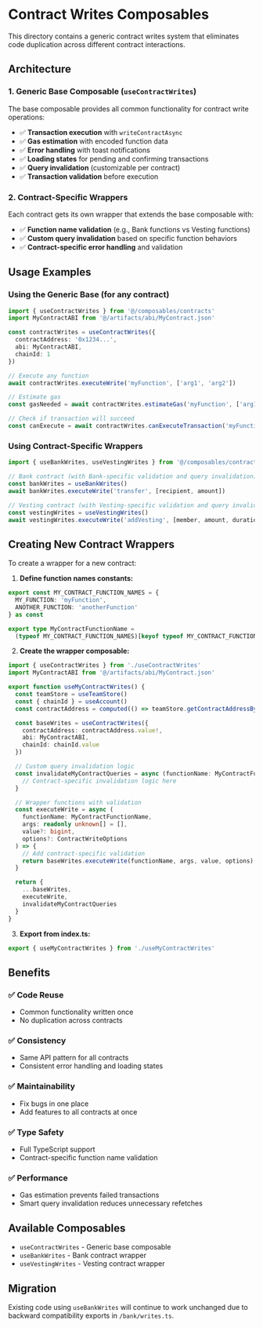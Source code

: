# Contract Writes Composables

This directory contains a generic contract writes system that eliminates code duplication across different contract interactions.

## Architecture

### 1. Generic Base Composable (`useContractWrites`)

The base composable provides all common functionality for contract write operations:

- ✅ **Transaction execution** with `writeContractAsync`
- ✅ **Gas estimation** with encoded function data
- ✅ **Error handling** with toast notifications
- ✅ **Loading states** for pending and confirming transactions
- ✅ **Query invalidation** (customizable per contract)
- ✅ **Transaction validation** before execution

### 2. Contract-Specific Wrappers

Each contract gets its own wrapper that extends the base composable with:

- ✅ **Function name validation** (e.g., Bank functions vs Vesting functions)
- ✅ **Custom query invalidation** based on specific function behaviors
- ✅ **Contract-specific error handling** and validation

## Usage Examples

### Using the Generic Base (for any contract)

```typescript
import { useContractWrites } from '@/composables/contracts'
import MyContractABI from '@/artifacts/abi/MyContract.json'

const contractWrites = useContractWrites({
  contractAddress: '0x1234...',
  abi: MyContractABI,
  chainId: 1
})

// Execute any function
await contractWrites.executeWrite('myFunction', ['arg1', 'arg2'])

// Estimate gas
const gasNeeded = await contractWrites.estimateGas('myFunction', ['arg1', 'arg2'])

// Check if transaction will succeed
const canExecute = await contractWrites.canExecuteTransaction('myFunction', ['arg1', 'arg2'])
```

### Using Contract-Specific Wrappers

```typescript
import { useBankWrites, useVestingWrites } from '@/composables/contracts'

// Bank contract (with Bank-specific validation and query invalidation)
const bankWrites = useBankWrites()
await bankWrites.executeWrite('transfer', [recipient, amount])

// Vesting contract (with Vesting-specific validation and query invalidation)
const vestingWrites = useVestingWrites()
await vestingWrites.executeWrite('addVesting', [member, amount, duration])
```

## Creating New Contract Wrappers

To create a wrapper for a new contract:

1. **Define function names constants:**

```typescript
export const MY_CONTRACT_FUNCTION_NAMES = {
  MY_FUNCTION: 'myFunction',
  ANOTHER_FUNCTION: 'anotherFunction'
} as const

export type MyContractFunctionName =
  (typeof MY_CONTRACT_FUNCTION_NAMES)[keyof typeof MY_CONTRACT_FUNCTION_NAMES]
```

2. **Create the wrapper composable:**

```typescript
import { useContractWrites } from './useContractWrites'
import MyContractABI from '@/artifacts/abi/MyContract.json'

export function useMyContractWrites() {
  const teamStore = useTeamStore()
  const { chainId } = useAccount()
  const contractAddress = computed(() => teamStore.getContractAddressByType('MyContract'))

  const baseWrites = useContractWrites({
    contractAddress: contractAddress.value!,
    abi: MyContractABI,
    chainId: chainId.value
  })

  // Custom query invalidation logic
  const invalidateMyContractQueries = async (functionName: MyContractFunctionName) => {
    // Contract-specific invalidation logic here
  }

  // Wrapper functions with validation
  const executeWrite = async (
    functionName: MyContractFunctionName,
    args: readonly unknown[] = [],
    value?: bigint,
    options?: ContractWriteOptions
  ) => {
    // Add contract-specific validation
    return baseWrites.executeWrite(functionName, args, value, options)
  }

  return {
    ...baseWrites,
    executeWrite,
    invalidateMyContractQueries
  }
}
```

3. **Export from index.ts:**

```typescript
export { useMyContractWrites } from './useMyContractWrites'
```

## Benefits

### ✅ **Code Reuse**

- Common functionality written once
- No duplication across contracts

### ✅ **Consistency**

- Same API pattern for all contracts
- Consistent error handling and loading states

### ✅ **Maintainability**

- Fix bugs in one place
- Add features to all contracts at once

### ✅ **Type Safety**

- Full TypeScript support
- Contract-specific function name validation

### ✅ **Performance**

- Gas estimation prevents failed transactions
- Smart query invalidation reduces unnecessary refetches

## Available Composables

- `useContractWrites` - Generic base composable
- `useBankWrites` - Bank contract wrapper
- `useVestingWrites` - Vesting contract wrapper

## Migration

Existing code using `useBankWrites` will continue to work unchanged due to backward compatibility exports in `/bank/writes.ts`.
